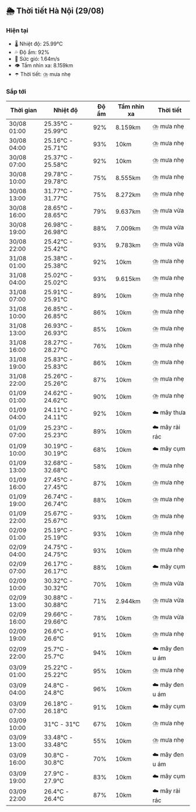 ## 🌦️ Thời tiết Hà Nội (29/08)

### Hiện tại

- 🌡️ Nhiệt độ: 25.99℃
- 💦 Độ ẩm: 92%
- 💨 Sức gió: 1.64m/s
- 👁️ Tầm nhìn xa: 8.159km
- ☂️ Thời tiết: ⛈️ mưa nhẹ

### Sắp tới

| Thời gian | Nhiệt độ | Độ ẩm | Tầm nhìn xa | Thời tiết |
| --- | --- | --- | --- | --- |
| 30/08 01:00 | 25.35℃ - 25.99℃ | 92% | 8.159km | ⛈️ mưa nhẹ |
| 30/08 04:00 | 25.16℃ - 25.71℃ | 93% | 10km | ⛈️ mưa nhẹ |
| 30/08 07:00 | 25.37℃ - 25.58℃ | 92% | 10km | ⛈️ mưa nhẹ |
| 30/08 10:00 | 29.78℃ - 29.78℃ | 75% | 8.555km | ⛈️ mưa nhẹ |
| 30/08 13:00 | 31.77℃ - 31.77℃ | 75% | 8.272km | ⛈️ mưa nhẹ |
| 30/08 16:00 | 28.65℃ - 28.65℃ | 79% | 9.637km | ⛈️ mưa vừa |
| 30/08 19:00 | 26.98℃ - 26.98℃ | 88% | 7.009km | ⛈️ mưa vừa |
| 30/08 22:00 | 25.42℃ - 25.42℃ | 93% | 9.783km | ⛈️ mưa vừa |
| 31/08 01:00 | 25.38℃ - 25.38℃ | 92% | 10km | ⛈️ mưa nhẹ |
| 31/08 04:00 | 25.02℃ - 25.02℃ | 93% | 9.615km | ⛈️ mưa nhẹ |
| 31/08 07:00 | 25.91℃ - 25.91℃ | 89% | 10km | ⛈️ mưa nhẹ |
| 31/08 10:00 | 26.85℃ - 26.85℃ | 86% | 10km | ⛈️ mưa nhẹ |
| 31/08 13:00 | 26.93℃ - 26.93℃ | 85% | 10km | ⛈️ mưa nhẹ |
| 31/08 16:00 | 28.27℃ - 28.27℃ | 76% | 10km | ⛈️ mưa nhẹ |
| 31/08 19:00 | 25.83℃ - 25.83℃ | 86% | 10km | ⛈️ mưa nhẹ |
| 31/08 22:00 | 25.26℃ - 25.26℃ | 87% | 10km | ⛈️ mưa nhẹ |
| 01/09 01:00 | 24.62℃ - 24.62℃ | 90% | 10km | ⛈️ mưa nhẹ |
| 01/09 04:00 | 24.11℃ - 24.11℃ | 92% | 10km | ☁️ mây thưa |
| 01/09 07:00 | 25.23℃ - 25.23℃ | 89% | 10km | ☁️ mây rải rác |
| 01/09 10:00 | 30.19℃ - 30.19℃ | 68% | 10km | ☁️ mây cụm |
| 01/09 13:00 | 32.68℃ - 32.68℃ | 58% | 10km | ⛈️ mưa nhẹ |
| 01/09 16:00 | 27.45℃ - 27.45℃ | 87% | 10km | ⛈️ mưa nhẹ |
| 01/09 19:00 | 26.74℃ - 26.74℃ | 88% | 10km | ⛈️ mưa nhẹ |
| 01/09 22:00 | 25.67℃ - 25.67℃ | 93% | 10km | ⛈️ mưa nhẹ |
| 02/09 01:00 | 25.19℃ - 25.19℃ | 93% | 10km | ⛈️ mưa nhẹ |
| 02/09 04:00 | 24.75℃ - 24.75℃ | 93% | 10km | ⛈️ mưa nhẹ |
| 02/09 07:00 | 26.17℃ - 26.17℃ | 88% | 10km | ☁️ mây cụm |
| 02/09 10:00 | 30.32℃ - 30.32℃ | 70% | 10km | ⛈️ mưa vừa |
| 02/09 13:00 | 30.88℃ - 30.88℃ | 71% | 2.944km | ⛈️ mưa vừa |
| 02/09 16:00 | 29.66℃ - 29.66℃ | 78% | 10km | ⛈️ mưa vừa |
| 02/09 19:00 | 26.6℃ - 26.6℃ | 91% | 10km | ⛈️ mưa nhẹ |
| 02/09 22:00 | 25.7℃ - 25.7℃ | 94% | 10km | ☁️ mây đen u ám |
| 03/09 01:00 | 25.22℃ - 25.22℃ | 95% | 10km | ⛈️ mưa nhẹ |
| 03/09 04:00 | 24.8℃ - 24.8℃ | 96% | 10km | ☁️ mây đen u ám |
| 03/09 07:00 | 26.18℃ - 26.18℃ | 91% | 10km | ☁️ mây cụm |
| 03/09 10:00 | 31℃ - 31℃ | 67% | 10km | ⛈️ mưa nhẹ |
| 03/09 13:00 | 33.48℃ - 33.48℃ | 55% | 10km | ⛈️ mưa nhẹ |
| 03/09 16:00 | 30.8℃ - 30.8℃ | 70% | 10km | ☁️ mây đen u ám |
| 03/09 19:00 | 27.9℃ - 27.9℃ | 83% | 10km | ☁️ mây cụm |
| 03/09 22:00 | 26.4℃ - 26.4℃ | 87% | 10km | ☁️ mây rải rác |
